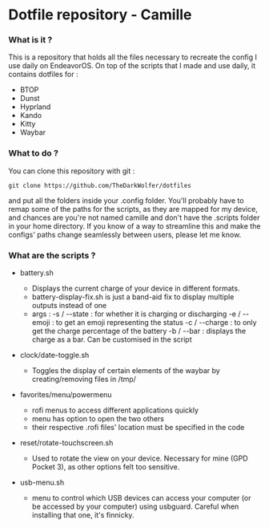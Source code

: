 # Dotfile repository - Camille

### What is it ?
This is a repository that holds all the files necessary to recreate the config I use daily on EndeavorOS. On top of the scripts that I made and use daily, it contains dotfiles for :
- BTOP
- Dunst
- Hyprland
- Kando
- Kitty
- Waybar

### What to do ?
You can clone this repository with git :
``` 
git clone https://github.com/TheDarkWolfer/dotfiles 
```
and put all the folders inside your .config folder. You'll probably have to remap some of the paths for the scripts, as they are mapped for my device, and chances are you're not named camille and don't have the .scripts folder in your home directory. If you know of a way to streamline this and make the configs' paths change seamlessly between users, please let me know.

### What are the scripts ?
- battery.sh
    - Displays the current charge of your device in different formats.
    - battery-display-fix.sh is just a band-aid fix to display multiple outputs instead of one
    - args :    -s / --state    : for whether it is charging or discharging
                -e / --emoji    : to get an emoji representing the status
                -c / --charge   : to only get the charge percentage of the battery
                -b / --bar      : displays the charge as a bar. Can be customised in the script

- clock/date-toggle.sh
    - Toggles the display of certain elements of the waybar by creating/removing files in /tmp/

- favorites/menu/powermenu
    - rofi menus to access different applications quickly
    - menu has option to open the two others
    - their respective .rofi files' location must be specified in the code

- reset/rotate-touchscreen.sh
    - Used to rotate the view on your device. Necessary for mine (GPD Pocket 3), as other options felt too sensitive.

- usb-menu.sh
    - menu to control which USB devices can access your computer (or be accessed by your computer) using usbguard. Careful when installing that one, it's finnicky.